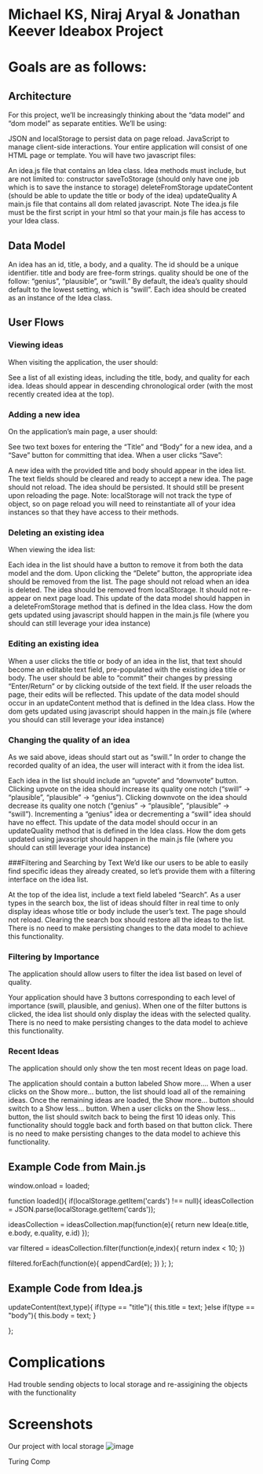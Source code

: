 # Michael KS, Niraj Aryal & Jonathan Keever Ideabox Project

# Goals are as follows:

## Architecture
For this project, we’ll be increasingly thinking about the “data model” and “dom model” as separate entities. We’ll be using:

JSON and localStorage to persist data on page reload.
JavaScript to manage client-side interactions.
Your entire application will consist of one HTML page or template. You will have two javascript files:

An idea.js file that contains an Idea class.
Idea methods must include, but are not limited to:
constructor
saveToStorage (should only have one job which is to save the instance to storage)
deleteFromStorage
updateContent (should be able to update the title or body of the idea)
updateQuality
A main.js file that contains all dom related javascript.
Note The idea.js file must be the first script in your html so that your main.js file has access to your Idea class.

## Data Model
An idea has an id, title, a body, and a quality.
The id should be a unique identifier.
title and body are free-form strings.
quality should be one of the follow: “genius”, “plausible”, or “swill.”
By default, the idea’s quality should default to the lowest setting, which is “swill”.
Each idea should be created as an instance of the Idea class.

## User Flows
### Viewing ideas
When visiting the application, the user should:

See a list of all existing ideas, including the title, body, and quality for each idea.
Ideas should appear in descending chronological order (with the most recently created idea at the top).

### Adding a new idea
On the application’s main page, a user should:

See two text boxes for entering the “Title” and “Body” for a new idea, and a “Save” button for committing that idea.
When a user clicks “Save”:

A new idea with the provided title and body should appear in the idea list.
The text fields should be cleared and ready to accept a new idea.
The page should not reload.
The idea should be persisted. It should still be present upon reloading the page.
Note: localStorage will not track the type of object, so on page reload you will need to reinstantiate 
all of your idea instances so that they have access to their methods.

### Deleting an existing idea
When viewing the idea list:

Each idea in the list should have a button to remove it from both the data model and the dom.
Upon clicking the “Delete” button, the appropriate idea should be removed from the list.
The page should not reload when an idea is deleted.
The idea should be removed from localStorage. It should not re-appear on next page load.
This update of the data model should happen in a deleteFromStorage method that is defined in the Idea class.
How the dom gets updated using javascript should happen in the main.js file (where you should can still leverage your idea instance)

### Editing an existing idea
When a user clicks the title or body of an idea in the list, that text should become an editable text field, pre-populated with the existing idea title or body.
The user should be able to “commit” their changes by pressing “Enter/Return” or by clicking outside of the text field.
If the user reloads the page, their edits will be reflected.
This update of the data model should occur in an updateContent method that is defined in the Idea class.
How the dom gets updated using javascript should happen in the main.js file (where you should can still leverage your idea instance)

### Changing the quality of an idea
As we said above, ideas should start out as “swill.” In order to change the recorded quality of an idea, the user will interact with it from the idea list.

Each idea in the list should include an “upvote” and “downvote” button.
Clicking upvote on the idea should increase its quality one notch (“swill” → “plausible”, “plausible” → “genius”).
Clicking downvote on the idea should decrease its quality one notch (“genius” → “plausible”, “plausible” → “swill”).
Incrementing a “genius” idea or decrementing a “swill” idea should have no effect.
This update of the data model should occur in an updateQuality method that is defined in the Idea class.
How the dom gets updated using javascript should happen in the main.js file (where you should can still leverage your idea instance)

###Filtering and Searching by Text
We’d like our users to be able to easily find specific ideas they already created, so let’s provide them with a filtering interface on the idea list.

At the top of the idea list, include a text field labeled “Search”.
As a user types in the search box, the list of ideas should filter in real time to only display ideas whose title or body include the user’s text. The page should not reload.
Clearing the search box should restore all the ideas to the list.
There is no need to make persisting changes to the data model to achieve this functionality.

### Filtering by Importance
The application should allow users to filter the idea list based on level of quality.

Your application should have 3 buttons corresponding to each level of importance (swill, plausible, and genius).
When one of the filter buttons is clicked, the idea list should only display the ideas with the selected quality.
There is no need to make persisting changes to the data model to achieve this functionality.

### Recent Ideas
The application should only show the ten most recent Ideas on page load.

The application should contain a button labeled Show more....
When a user clicks on the Show more... button, the list should load all of the remaining ideas.
Once the remaining ideas are loaded, the Show more... button should switch to a Show less... button.
When a user clicks on the Show less... button, the list should switch back to being the first 10 ideas only.
This functionality should toggle back and forth based on that button click.
There is no need to make persisting changes to the data model to achieve this functionality.


## Example Code from Main.js

window.onload = loaded;

function loaded(){
if(localStorage.getItem('cards') !== null){
  ideasCollection = JSON.parse(localStorage.getItem('cards'));


  ideasCollection = ideasCollection.map(function(e){
   return new Idea(e.title, e.body, e.quality, e.id)
 });

  var filtered = ideasCollection.filter(function(e,index){
    return index < 10;
  })

  filtered.forEach(function(e){
    appendCard(e);
  })
  };
};

## Example Code from Idea.js

updateContent(text,type){
		if(type == "title"){
			this.title = text;
		}else if(type == "body"){
			this.body = text;
		}

};

# Complications
Had trouble sending objects to local storage and re-assigining the objects with the functionality

# Screenshots

Our project with local storage
![image](https://user-images.githubusercontent.com/34406483/50646722-03eb9e80-0f34-11e9-80dc-1a2f5c89981b.png)

Turing Comp
